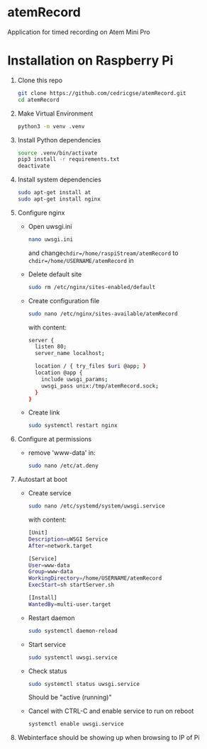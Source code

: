 # atemRecord

Application for timed recording on Atem Mini Pro

# Installation on Raspberry Pi

1. Clone this repo

   ```bash
   git clone https://github.com/cedricgse/atemRecord.git
   cd atemRecord
   ```
2. Make Virtual Environment

   ```bash
   python3 -m venv .venv
   ```
3. Install Python dependencies

   ```bash
   source .venv/bin/activate
   pip3 install -r requirements.txt
   deactivate
   ```
4. Install system dependencies

   ```bash
   sudo apt-get install at
   sudo apt-get install nginx
   ```
5. Configure nginx

   * Open uwsgi.ini

     ```bash
     nano uwsgi.ini
     ```
     and change`chdir=/home/raspiStream/atemRecord` to `chdir=/home/USERNAME/atemRecord` in
   * Delete default site

     ```bash
     sudo rm /etc/nginx/sites-enabled/default
     ```
   * Create configuration file

     ```bash
     sudo nano /etc/nginx/sites-available/atemRecord
     ```
     with content:

     ```bash
     server {
       listen 80;
       server_name localhost;

       location / { try_files $uri @app; }
       location @app {
         include uwsgi_params;
         uwsgi_pass unix:/tmp/atemRecord.sock;
       }
     }
     ```
   * Create link

     ```bash
     sudo systemctl restart nginx
     ```
6. Configure at permissions

   * remove 'www-data' in:

     ```bash
     sudo nano /etc/at.deny
     ```
7. Autostart at boot

   * Create service

     ```bash
     sudo nano /etc/systemd/system/uwsgi.service
     ```
     with content:

     ```bash
     [Unit]
     Description=uWSGI Service
     After=network.target

     [Service]
     User=www-data
     Group=www-data
     WorkingDirectory=/home/USERNAME/atemRecord
     ExecStart=sh startServer.sh

     [Install]
     WantedBy=multi-user.target

     ```
   * Restart daemon

     ```bash
     sudo systemctl daemon-reload
     ```
   * Start service

     ```bash
     sudo systemctl uwsgi.service
     ```
   * Check status

     ```bash
     sudo systemctl status uwsgi.service
     ```
     Should be "active (running)"
   * Cancel with CTRL-C and enable service to run on reboot

     ```bash
     systemctl enable uwsgi.service
     ```
8. Webinterface should be showing up when browsing to IP of Pi
